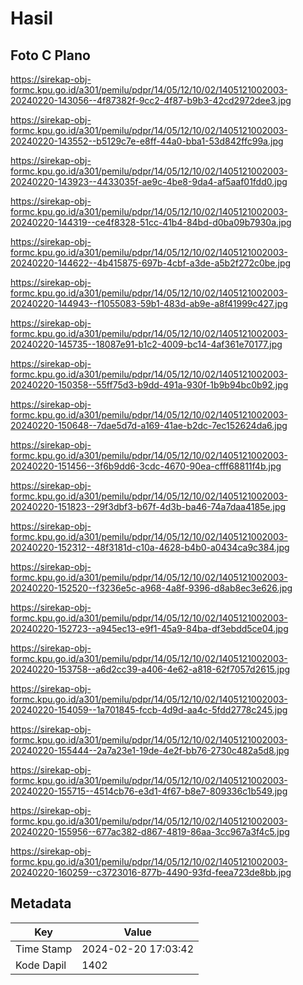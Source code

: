 # Hasil

## Foto C Plano

https://sirekap-obj-formc.kpu.go.id/a301/pemilu/pdpr/14/05/12/10/02/1405121002003-20240220-143056--4f87382f-9cc2-4f87-b9b3-42cd2972dee3.jpg

https://sirekap-obj-formc.kpu.go.id/a301/pemilu/pdpr/14/05/12/10/02/1405121002003-20240220-143552--b5129c7e-e8ff-44a0-bba1-53d842ffc99a.jpg

https://sirekap-obj-formc.kpu.go.id/a301/pemilu/pdpr/14/05/12/10/02/1405121002003-20240220-143923--4433035f-ae9c-4be8-9da4-af5aaf01fdd0.jpg

https://sirekap-obj-formc.kpu.go.id/a301/pemilu/pdpr/14/05/12/10/02/1405121002003-20240220-144319--ce4f8328-51cc-41b4-84bd-d0ba09b7930a.jpg

https://sirekap-obj-formc.kpu.go.id/a301/pemilu/pdpr/14/05/12/10/02/1405121002003-20240220-144622--4b415875-697b-4cbf-a3de-a5b2f272c0be.jpg

https://sirekap-obj-formc.kpu.go.id/a301/pemilu/pdpr/14/05/12/10/02/1405121002003-20240220-144943--f1055083-59b1-483d-ab9e-a8f41999c427.jpg

https://sirekap-obj-formc.kpu.go.id/a301/pemilu/pdpr/14/05/12/10/02/1405121002003-20240220-145735--18087e91-b1c2-4009-bc14-4af361e70177.jpg

https://sirekap-obj-formc.kpu.go.id/a301/pemilu/pdpr/14/05/12/10/02/1405121002003-20240220-150358--55ff75d3-b9dd-491a-930f-1b9b94bc0b92.jpg

https://sirekap-obj-formc.kpu.go.id/a301/pemilu/pdpr/14/05/12/10/02/1405121002003-20240220-150648--7dae5d7d-a169-41ae-b2dc-7ec152624da6.jpg

https://sirekap-obj-formc.kpu.go.id/a301/pemilu/pdpr/14/05/12/10/02/1405121002003-20240220-151456--3f6b9dd6-3cdc-4670-90ea-cfff68811f4b.jpg

https://sirekap-obj-formc.kpu.go.id/a301/pemilu/pdpr/14/05/12/10/02/1405121002003-20240220-151823--29f3dbf3-b67f-4d3b-ba46-74a7daa4185e.jpg

https://sirekap-obj-formc.kpu.go.id/a301/pemilu/pdpr/14/05/12/10/02/1405121002003-20240220-152312--48f3181d-c10a-4628-b4b0-a0434ca9c384.jpg

https://sirekap-obj-formc.kpu.go.id/a301/pemilu/pdpr/14/05/12/10/02/1405121002003-20240220-152520--f3236e5c-a968-4a8f-9396-d8ab8ec3e626.jpg

https://sirekap-obj-formc.kpu.go.id/a301/pemilu/pdpr/14/05/12/10/02/1405121002003-20240220-152723--a945ec13-e9f1-45a9-84ba-df3ebdd5ce04.jpg

https://sirekap-obj-formc.kpu.go.id/a301/pemilu/pdpr/14/05/12/10/02/1405121002003-20240220-153758--a6d2cc39-a406-4e62-a818-62f7057d2615.jpg

https://sirekap-obj-formc.kpu.go.id/a301/pemilu/pdpr/14/05/12/10/02/1405121002003-20240220-154059--1a701845-fccb-4d9d-aa4c-5fdd2778c245.jpg

https://sirekap-obj-formc.kpu.go.id/a301/pemilu/pdpr/14/05/12/10/02/1405121002003-20240220-155444--2a7a23e1-19de-4e2f-bb76-2730c482a5d8.jpg

https://sirekap-obj-formc.kpu.go.id/a301/pemilu/pdpr/14/05/12/10/02/1405121002003-20240220-155715--4514cb76-e3d1-4f67-b8e7-809336c1b549.jpg

https://sirekap-obj-formc.kpu.go.id/a301/pemilu/pdpr/14/05/12/10/02/1405121002003-20240220-155956--677ac382-d867-4819-86aa-3cc967a3f4c5.jpg

https://sirekap-obj-formc.kpu.go.id/a301/pemilu/pdpr/14/05/12/10/02/1405121002003-20240220-160259--c3723016-877b-4490-93fd-feea723de8bb.jpg


## Metadata

| Key        | Value               |
| ---------- | ------------------- |
| Time Stamp | 2024-02-20 17:03:42 |
| Kode Dapil | 1402                |



